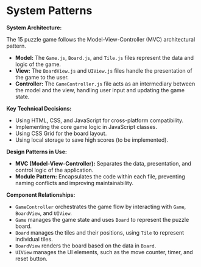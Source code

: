 # System Patterns

**System Architecture:**

The 15 puzzle game follows the Model-View-Controller (MVC) architectural pattern.

*   **Model:** The `Game.js`, `Board.js`, and `Tile.js` files represent the data and logic of the game.
*   **View:** The `BoardView.js` and `UIView.js` files handle the presentation of the game to the user.
*   **Controller:** The `GameController.js` file acts as an intermediary between the model and the view, handling user input and updating the game state.

**Key Technical Decisions:**

*   Using HTML, CSS, and JavaScript for cross-platform compatibility.
*   Implementing the core game logic in JavaScript classes.
*   Using CSS Grid for the board layout.
*   Using local storage to save high scores (to be implemented).

**Design Patterns in Use:**

*   **MVC (Model-View-Controller):** Separates the data, presentation, and control logic of the application.
*   **Module Pattern:** Encapsulates the code within each file, preventing naming conflicts and improving maintainability.

**Component Relationships:**

*   `GameController` orchestrates the game flow by interacting with `Game`, `BoardView`, and `UIView`.
*   `Game` manages the game state and uses `Board` to represent the puzzle board.
*   `Board` manages the tiles and their positions, using `Tile` to represent individual tiles.
*   `BoardView` renders the board based on the data in `Board`.
*   `UIView` manages the UI elements, such as the move counter, timer, and reset button.
